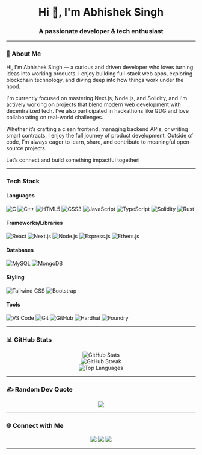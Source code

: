 <h1 align="center">Hi 👋, I'm Abhishek Singh</h1>
<h3 align="center">A passionate developer & tech enthusiast</h3>

---

### 🧠 About Me
   Hi, I'm Abhishek Singh — a curious and driven developer who loves turning ideas into working products. I enjoy building full-stack web apps, exploring blockchain technology, and diving deep into how things work under the hood.

I'm currently focused on mastering Next.js, Node.js, and Solidity, and I'm actively working on projects that blend modern web development with decentralized tech. I’ve also participated in hackathons like GDG and love collaborating on real-world challenges.

Whether it’s crafting a clean frontend, managing backend APIs, or writing smart contracts, I enjoy the full journey of product development. Outside of code, I’m always eager to learn, share, and contribute to meaningful open-source projects.

Let’s connect and build something impactful together!

---

###  Tech Stack

####  Languages
![C](https://img.shields.io/badge/-C-00599C?style=flat-square&logo=c&logoColor=white)
![C++](https://img.shields.io/badge/-C++-00599C?style=flat-square&logo=c%2B%2B&logoColor=white)
![HTML5](https://img.shields.io/badge/-HTML5-E34F26?style=flat-square&logo=html5&logoColor=white)
![CSS3](https://img.shields.io/badge/-CSS3-1572B6?style=flat-square&logo=css3)
![JavaScript](https://img.shields.io/badge/-JavaScript-black?style=flat-square&logo=javascript)
![TypeScript](https://img.shields.io/badge/-TypeScript-3178C6?style=flat-square&logo=typescript&logoColor=white)
![Solidity](https://img.shields.io/badge/-Solidity-363636?style=flat-square&logo=solidity)
![Rust](https://img.shields.io/badge/-Rust-black?style=flat-square&logo=rust)

####  Frameworks/Libraries
![React](https://img.shields.io/badge/-React-black?style=flat-square&logo=react)
![Next.js](https://img.shields.io/badge/-Next.js-black?style=flat-square&logo=next.js)
![Node.js](https://img.shields.io/badge/-Node.js-43853D?style=flat-square&logo=node.js&logoColor=white)
![Express.js](https://img.shields.io/badge/-Express.js-grey?style=flat-square&logo=express)
![Ethers.js](https://img.shields.io/badge/-Ethers.js-3C3C3D?style=flat-square)


####  Databases
![MySQL](https://img.shields.io/badge/-MySQL-black?style=flat-square&logo=mysql)
![MongoDB](https://img.shields.io/badge/-MongoDB-4EA94B?style=flat-square&logo=mongodb&logoColor=white)

####  Styling
![Tailwind CSS](https://img.shields.io/badge/-Tailwind_CSS-38B2AC?style=flat-square&logo=tailwind-css)
![Bootstrap](https://img.shields.io/badge/-Bootstrap-563D7C?style=flat-square&logo=bootstrap)

####  Tools
![VS Code](https://img.shields.io/badge/-VSCode-007ACC?style=flat-square&logo=visual-studio-code)
![Git](https://img.shields.io/badge/-Git-black?style=flat-square&logo=git)
![GitHub](https://img.shields.io/badge/-GitHub-181717?style=flat-square&logo=github)
![Hardhat](https://img.shields.io/badge/-Hardhat-181717?style=flat-square&logo=hardhat)
![Foundry](https://img.shields.io/badge/-Foundry-orange?style=flat-square)


---

### 📊 GitHub Stats
<p align="center">
  <img src="https://github-readme-stats.vercel.app/api?username=Abhishek-Singh88&theme=dark&hide_border=false&include_all_commits=true&count_private=true" alt="GitHub Stats" />
  <br/>
  <img src="https://nirzak-streak-stats.vercel.app/?user=Abhishek-Singh88&theme=dark&hide_border=false" alt="GitHub Streak" />
  <br/>
  <img src="https://github-readme-stats.vercel.app/api/top-langs/?username=Abhishek-Singh88&theme=dark&hide_border=false&layout=compact" alt="Top Languages" />
</p>

---

### ✍️ Random Dev Quote
<p align="center">
  <img src="https://quotes-github-readme.vercel.app/api?type=horizontal&theme=radical" />
</p>

---

### 🌐 Connect with Me
<p align="center">
   <a href="mailto:abhisheksingh4928@gmail.com"><img src="https://img.shields.io/badge/-Gmail-red?style=for-the-badge&logo=gmail&logoColor=white" /></a>
   <a href="https://www.linkedin.com/in/abhishek-singh-9645a628b" target="_blank"><img src="https://img.shields.io/badge/-LinkedIn-blue?style=for-the-badge&logo=linkedin" /></a>
<a href="https://twitter.com/abhishekdotsol" target="_blank"><img src="https://img.shields.io/badge/-X-black?style=for-the-badge&logo=twitter&logoColor=white" />
</a>
</p>

---

<!-- Proudly created with GPRM ( https://gprm.itsvg.in ) -->
